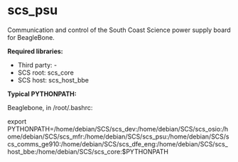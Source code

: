 # scs_psu
Communication and control of the South Coast Science power supply board for BeagleBone.

**Required libraries:** 

* Third party: -
* SCS root: scs_core
* SCS host: scs_host_bbe


**Typical PYTHONPATH:**

Beaglebone, in /root/.bashrc:

export PYTHONPATH=/home/debian/SCS/scs_dev:/home/debian/SCS/scs_osio:/home/debian/SCS/scs_mfr:/home/debian/SCS/scs_psu:/home/debian/SCS/scs_comms_ge910:/home/debian/SCS/scs_dfe_eng:/home/debian/SCS/scs_host_bbe:/home/debian/SCS/scs_core:$PYTHONPATH
